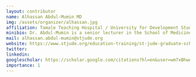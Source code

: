 ```yaml
---
layout: contributor
name: Alhassan Abdul-Mumin MD
img: /assets/organizer/alhassan.jpg 
affiliation: Tamale Teaching Hospital / University for Development Studies
minibio: Dr. Abdul-Mumin is a senior lecturer in the School of Medicine and Health Sciences, University for Development Studies and a Consultant Pediatrician with the Tamale Teaching Hospital in Tamale, Ghana. He is the Head of the Department of Pediatrics and Child Health for both institutions. His current interests include research into general child health problems, child nutrition, congenital anomalies, and neonatology with the hope to improve care and outcomes.
mail: alhassan.abdul-mumin@stjude.org
website: https://www.stjude.org/education-training/st-jude-graduate-school-of-biomedical-sciences/students/meet-our-students/directory/a/alhassan-abdul-mumin.html
twitter: 
linkedin: 
googlescholar: https://scholar.google.com/citations?hl=en&user=wm7xBhwAAAAJ
importance: 1
---
```

